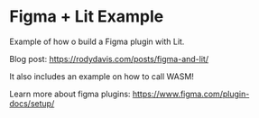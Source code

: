 # Figma + Lit Example

Example of how o build a Figma plugin with Lit.

Blog post: https://rodydavis.com/posts/figma-and-lit/

It also includes an example on how to call WASM!

Learn more about figma plugins:
https://www.figma.com/plugin-docs/setup/

